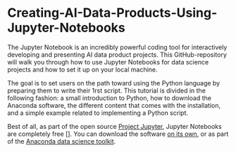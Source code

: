 # Creating-AI-Data-Products-Using-Jupyter-Notebooks

The Jupyter Notebook is an incredibly powerful coding tool for interactively developing and presenting AI data product projects.
This GitHub-repository will walk you through how to use Jupyter Notebooks for data science projects and how to set it up on your local machine.

The goal is to set users on the path toward using the Python language by preparing them to write their 1rst script. This tutorial is divided in the following fashion: a small introduction to Python, how to download the Anaconda software, the different content that comes with the installation, and a simple example related to implementing a Python script.

Best of all, as part of the open source <a href="https://jupyter.org/" style="outline: none;">Project Jupyter</a>, Jupyter Notebooks are completely free []. You can download the software <a href="https://jupyter.org/install" target="_blank" style="outline: none;" rel="noopener">on its own</a>, or as part of the <a href="https://www.anaconda.com/products/individual" target="_blank" rel="noopener">Anaconda data science toolkit</a>.

